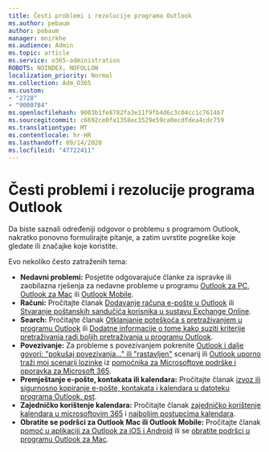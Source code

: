```yaml
---
title: Česti problemi i rezolucije programa Outlook
ms.author: pebaum
author: pebaum
manager: mnirkhe
ms.audience: Admin
ms.topic: article
ms.service: o365-administration
ROBOTS: NOINDEX, NOFOLLOW
localization_priority: Normal
ms.collection: Adm_O365
ms.custom:
- "2728"
- "9000784"
ms.openlocfilehash: 9003b1fe8782fa3e11f9fb4d6c3c04cc1c7614b7
ms.sourcegitcommit: c6692ce0fa1358ec3529e59ca0ecdfdea4cdc759
ms.translationtype: MT
ms.contentlocale: hr-HR
ms.lasthandoff: 09/14/2020
ms.locfileid: "47722411"
---
```

# <a name="outlook-common-issues-and-resolutions"></a>Česti problemi i rezolucije programa Outlook

Da biste saznali određeniji odgovor o problemu s programom Outlook, nakratko ponovno formulirajte pitanje, a zatim uvrstite pogreške koje gledate ili značajke koje koristite.

Evo nekoliko često zatraženih tema:

- **Nedavni problemi:**  Posjetite odgovarajuće članke za ispravke ili zaobilazna rješenja za nedavne probleme u programu  [Outlook za PC](https://support.office.com/article/ecf61305-f84f-4e13-bb73-95a214ac1230),  [Outlook za Mac](https://support.office.com/article/54afa5e3-db38-422a-9d94-3b55330ded8e)  ili  [Outlook Mobile](https://support.office.com/article/a264ef01-9c88-48fb-9285-7017e4f31f02).
- **Računi:**  Pročitajte članak  [Dodavanje računa e-pošte u Outlook](https://support.office.com/article/6e27792a-9267-4aa4-8bb6-c84ef146101b)  ili  [Stvaranje poštanskih sandučića korisnika u sustavu Exchange Online](https://docs.microsoft.com/Exchange/recipients-in-exchange-online/create-user-mailboxes).
- **Search:**  Pročitajte članak  [Otklanjanje poteškoća s pretraživanjem u programu Outlook](https://support.office.com/article/2556b11f-f4d8-46be-b0a7-de33a3f4f066)  ili  [Dodatne informacije o tome kako suziti kriterije pretraživanja radi boljih pretraživanja u programu Outlook](https://support.office.com/article/D824D1E9-A255-4C8A-8553-276FB895A8DA).
- **Povezivanje:**  Za probleme s povezivanjem pokrenite  [Outlook i dalje govori: "pokušaj povezivanja..." ili "rastavljen"](https://aka.ms/SaRA-OutlookDisconnect)  scenarij ili  [Outlook uporno traži moj scenarij lozinke](https://aka.ms/SaRA-OutlookPwdPrompt)  iz  [pomoćnika za Microsoftove podrške i oporavka za Microsoft 365](https://diagnostics.outlook.com/#/).
- **Premještanje e-pošte, kontakata ili kalendara:**  Pročitajte članak  [izvoz ili sigurnosno kopiranje e-pošte, kontakata i kalendara u datoteku programa Outlook. pst](https://support.office.com/article/14252b52-3075-4e9b-be4e-ff9ef1068f91).
- **Zajedničko korištenje kalendara:**  Pročitajte članak  [zajedničko korištenje kalendara u microsoftovim 365](https://support.office.com/article/b576ecc3-0945-4d75-85f1-5efafb8a37b4)  i  [najboljim postupcima kalendara](https://support.office.com/article/D93F72D3-2361-4E0D-8D6A-5C4939C17F39).
- **Obratite se podršci za Outlook Mac ili Outlook Mobile:**  Pročitajte članak  [pomoć u aplikaciji za Outlook za iOS i Android](https://support.office.com/article/218a22d1-9fa5-4889-b689-de1c63493243)  ili se  [obratite podršci u programu Outlook za Mac](https://support.office.com/article/d0410177-8e65-4487-93f7-206a3a3d71a8).
